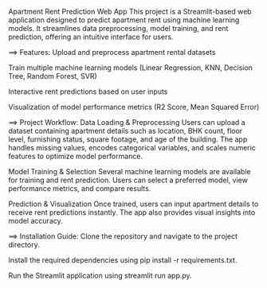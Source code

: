 Apartment Rent Prediction Web App
This project is a Streamlit-based web application designed to predict apartment rent using machine learning models. It streamlines data preprocessing, model training, and rent prediction, offering an intuitive interface for users.

 ==> Features:
Upload and preprocess apartment rental datasets

Train multiple machine learning models (Linear Regression, KNN, Decision Tree, Random Forest, SVR)

Interactive rent predictions based on user inputs

Visualization of model performance metrics (R2 Score, Mean Squared Error)

==> Project Workflow:
Data Loading & Preprocessing Users can upload a dataset containing apartment details such as location, BHK count, floor level, furnishing status, square footage, and age of the building. The app handles missing values, encodes categorical variables, and scales numeric features to optimize model performance.

Model Training & Selection Several machine learning models are available for training and rent prediction. Users can select a preferred model, view performance metrics, and compare results.

Prediction & Visualization Once trained, users can input apartment details to receive rent predictions instantly. The app also provides visual insights into model accuracy.

==> Installation Guide:
Clone the repository and navigate to the project directory.

Install the required dependencies using pip install -r requirements.txt.

Run the Streamlit application using streamlit run app.py.
